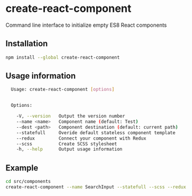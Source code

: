 # create-react-component

Command line interface to initialize empty ES8 React components


## Installation

```bash
npm install --global create-react-component
```


## Usage information

```bash
  Usage: create-react-component [options]


  Options:

    -V, --version   Output the version number
    --name <name>   Component name (default: Test)
    --dest <path>   Component destination (default: current path)
    --statefull     Overide default stateless component template
    --redux         Connect your component with Redux
    --scss          Create SCSS stylesheet
    -h, --help      Output usage information
```


## Example

```bash
cd src/components
create-react-component --name SearchInput --statefull --scss --redux
```
